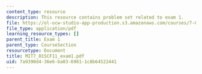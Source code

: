 ```yaml
---
content_type: resource
description: This resource contains problem set related to exam 1.
file: https://ol-ocw-studio-app-production.s3.amazonaws.com/courses/7-01sc-fundamentals-of-biology-fall-2011/7a9390d436e6ba0369611c8b64522441_MIT7_01SCF11_exam1.pdf
file_type: application/pdf
learning_resource_types: []
parent_title: Exam 1
parent_type: CourseSection
resourcetype: Document
title: MIT7_01SCF11_exam1.pdf
uid: 7a9390d4-36e6-ba03-6961-1c8b64522441
---
```

